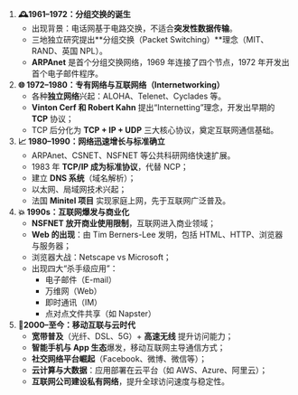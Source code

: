 1. **🕰1961–1972：分组交换的诞生**
   - 出现背景：电话网基于电路交换，不适合**突发性数据传输**。
   - 三地独立研究提出**分组交换（Packet Switching）**理念（MIT、RAND、英国 NPL）。
   - **ARPAnet** 是首个分组交换网络，1969 年连接了四个节点，1972 年开发出首个电子邮件程序。
2. **🌐 1972–1980：专有网络与互联网络（Internetworking）**
   - 各种**独立网络**兴起：ALOHA、Telenet、Cyclades 等。
   - **Vinton Cerf 和 Robert Kahn** 提出“Internetting”理念，开发出早期的 **TCP** 协议；
   - TCP 后分化为 **TCP + IP + UDP** 三大核心协议，奠定互联网通信基础。
3. **📈 1980–1990：网络迅速增长与标准确立**
   - ARPAnet、CSNET、NSFNET 等公共科研网络快速扩展。
   - 1983 年 **TCP/IP 成为标准协议**，代替 NCP；
   - 建立 **DNS 系统**（域名解析）；
   - 以太网、局域网技术兴起；
   - 法国 **Minitel 项目** 实现家庭上网，先于互联网广泛普及。
4. **💥 1990s：互联网爆发与商业化**
   - **NSFNET 放开商业使用限制**，互联网进入商业领域；
   - **Web 的出现**：由 Tim Berners-Lee 发明，包括 HTML、HTTP、浏览器与服务器；
   - 浏览器大战：Netscape vs Microsoft；
   - 出现四大“杀手级应用”：
     - 电子邮件（E-mail）
     - 万维网（Web）
     - 即时通讯（IM）
     - 点对点文件共享（如 Napster）
5. **📲2000–至今：移动互联与云时代**
   - **宽带普及**（光纤、DSL、5G）+ **高速无线** 提升访问能力；
   - **智能手机与 App 生态**爆发，移动互联网主导通信方式；
   - **社交网络平台崛起**（Facebook、微博、微信等）；
   - **云计算与大数据**：应用部署在云平台（如 AWS、Azure、阿里云）；
   - **互联网公司建设私有网络**，提升全球访问速度与稳定性。
